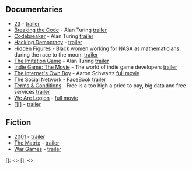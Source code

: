 ## Documentaries
* [23][] - 
    [trailer]()
* [Breaking the Code][] - Alan Turing
    [trailer]()
* [Codebreaker][] - Alan Turing
    [trailer](https://youtu.be/-GaKUAGSmmw)
* [Hacking Democracy][] - 
    [trailer]()
* [Hidden Figures][] - Black women working for NASA as mathematicians during the race to the moon.
    [trailer]()
* [The Imitation Game][] - Alan Turing
    [trailer]()
* [Indie Game: The Movie][] - The world of indie game developers
    [trailer](https://youtu.be/dINgx0y4GqM)
* [The Internet's Own Boy][] - Aaron Schwartz
    [full movie](https://www.youtube.com/watch?v=vXr-2hwTk58)
* [The Social Network][] - FaceBook
    [trailer]()
* [Terms & Conditions][] - Free is a too high a price to pay, big data and free services
    [trailer](https://youtu.be/yzyafieRcWE)
* [We Are Legion][] - 
    [full movie](https://www.youtube.com/watch?v=-zwDhoXpk90)
* [][] - 
    [trailer]()

## Fiction

* [2001][] - 
    [trailer]()
* [The Matrix][] - 
    [trailer]()
* [War Games][] - 
    [trailer]()

[2001]: <>
[23]: <https://en.wikipedia.org/wiki/23_%28film%29>
[Breaking the Code]: <>
[Codebreaker]: <http://www.imdb.com/title/tt2119396/>
[Hacking Democracy]: <>
[Hidden Figures]: <>
[The Imitation Game]: <>
[Indie Game: The Movie]: <>
[The Internet's Own Boy]: <>
[The Matrix]: <>
[The Social Network]: <>
[Terms & Conditions]: <>
[War Games]: <>
[We Are Legion]: <>
[]: <>
[]: <>


